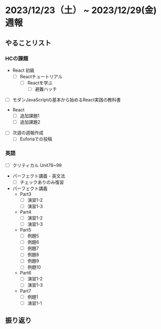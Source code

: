 # 2023/12/23（土） ~ 2023/12/29(金) 週報

## やることリスト

### HCの課題

- React 初級
  - [ ] Reactチュートリアル
    - [ ] Reactを学ぶ
      - [ ] 避難ハッチ

- [ ] モダンJavaScriptの基本から始めるReact実践の教科書

- React
  - [ ] 追加課題1
  - [ ] 追加課題2

- [ ] 次週の週報作成
  - [ ] Euforiaでの投稿

### 英語

- [ ] クリティカル Unit78~99
- パーフェクト講義 - 英文法
  - [ ] チェックありのみ復習
- パーフェクト講義
  - Part3
    - [ ] 演習1-2
    - [ ] 演習1-3
  - Part4
    - [ ] 演習1-2
    - [ ] 演習1-3
  - Part5
    - [ ] 例題5
    - [ ] 例題6
    - [ ] 例題7
    - [ ] 例題8
    - [ ] 例題9
    - [ ] 例題10
  - Part6
    - [ ] 演習1-2
    - [ ] 演習1-3
  - Part7
    - [ ] 例題1
    - [ ] 演習1-1

## 振り返り
